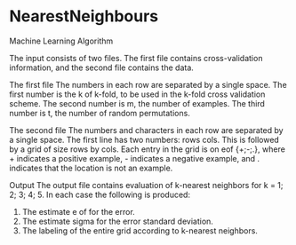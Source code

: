 # NearestNeighbours
Machine Learning Algorithm

The input consists of two files. The first file contains cross-validation information, and the second file contains the data.

The first file
The numbers in each row are separated by a single space.
The first number is the k of k-fold, to be used in the k-fold cross validation scheme.
The second number is m, the number of examples.
The third number is t, the number of random permutations.

The second file
The numbers and characters in each row are separated by a single space.
The first line has two numbers: rows cols.
This is followed by a grid of size rows by cols.
Each entry in the grid is on eof {+;-;.}, where + indicates a positive example, - indicates a negative example, and . indicates that the location is not an example.

Output
The output file contains evaluation of k-nearest neighbors for k = 1; 2; 3; 4; 5.
In each case the following is produced:
1. The estimate e of for the error.
2. The estimate sigma for the error standard deviation.
3. The labeling of the entire grid according to k-nearest neighbors.
